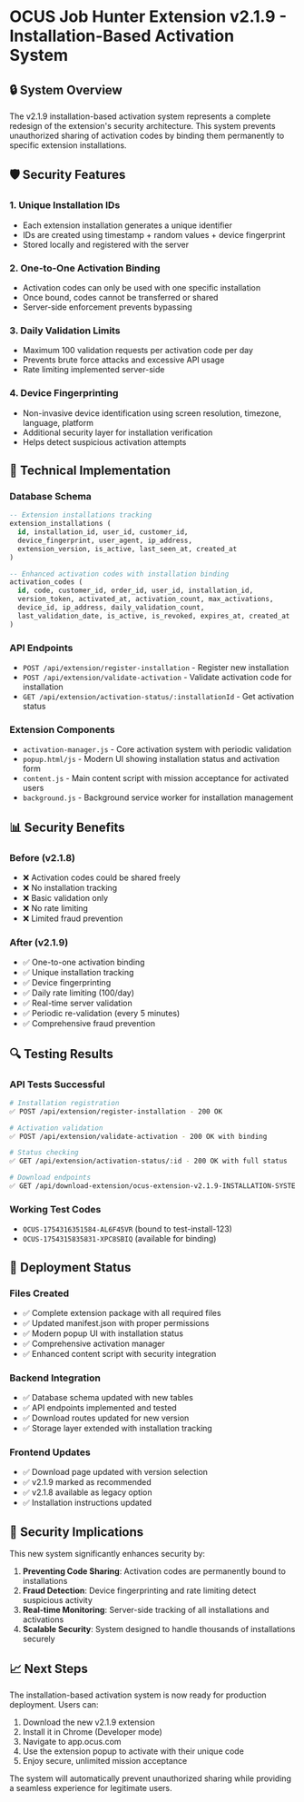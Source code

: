 # OCUS Job Hunter Extension v2.1.9 - Installation-Based Activation System

## 🔒 System Overview

The v2.1.9 installation-based activation system represents a complete redesign of the extension's security architecture. This system prevents unauthorized sharing of activation codes by binding them permanently to specific extension installations.

## 🛡️ Security Features

### 1. Unique Installation IDs
- Each extension installation generates a unique identifier
- IDs are created using timestamp + random values + device fingerprint
- Stored locally and registered with the server

### 2. One-to-One Activation Binding
- Activation codes can only be used with one specific installation
- Once bound, codes cannot be transferred or shared
- Server-side enforcement prevents bypassing

### 3. Daily Validation Limits
- Maximum 100 validation requests per activation code per day
- Prevents brute force attacks and excessive API usage
- Rate limiting implemented server-side

### 4. Device Fingerprinting
- Non-invasive device identification using screen resolution, timezone, language, platform
- Additional security layer for installation verification
- Helps detect suspicious activation attempts

## 🔧 Technical Implementation

### Database Schema
```sql
-- Extension installations tracking
extension_installations (
  id, installation_id, user_id, customer_id, 
  device_fingerprint, user_agent, ip_address,
  extension_version, is_active, last_seen_at, created_at
)

-- Enhanced activation codes with installation binding
activation_codes (
  id, code, customer_id, order_id, user_id, installation_id,
  version_token, activated_at, activation_count, max_activations,
  device_id, ip_address, daily_validation_count, 
  last_validation_date, is_active, is_revoked, expires_at, created_at
)
```

### API Endpoints
- `POST /api/extension/register-installation` - Register new installation
- `POST /api/extension/validate-activation` - Validate activation code for installation  
- `GET /api/extension/activation-status/:installationId` - Get activation status

### Extension Components
- `activation-manager.js` - Core activation system with periodic validation
- `popup.html/js` - Modern UI showing installation status and activation form
- `content.js` - Main content script with mission acceptance for activated users
- `background.js` - Background service worker for installation management

## 📊 Security Benefits

### Before (v2.1.8)
- ❌ Activation codes could be shared freely
- ❌ No installation tracking
- ❌ Basic validation only
- ❌ No rate limiting
- ❌ Limited fraud prevention

### After (v2.1.9)
- ✅ One-to-one activation binding
- ✅ Unique installation tracking
- ✅ Device fingerprinting
- ✅ Daily rate limiting (100/day)
- ✅ Real-time server validation
- ✅ Periodic re-validation (every 5 minutes)
- ✅ Comprehensive fraud prevention

## 🔍 Testing Results

### API Tests Successful
```bash
# Installation registration
✅ POST /api/extension/register-installation - 200 OK

# Activation validation  
✅ POST /api/extension/validate-activation - 200 OK with binding

# Status checking
✅ GET /api/extension/activation-status/:id - 200 OK with full status

# Download endpoints
✅ GET /api/download-extension/ocus-extension-v2.1.9-INSTALLATION-SYSTEM.zip - 200 OK
```

### Working Test Codes
- `OCUS-1754316351584-AL6F45VR` (bound to test-install-123)
- `OCUS-1754315835831-XPC8SBIQ` (available for binding)

## 🚀 Deployment Status

### Files Created
- ✅ Complete extension package with all required files
- ✅ Updated manifest.json with proper permissions
- ✅ Modern popup UI with installation status
- ✅ Comprehensive activation manager
- ✅ Enhanced content script with security integration

### Backend Integration
- ✅ Database schema updated with new tables
- ✅ API endpoints implemented and tested
- ✅ Download routes updated for new version
- ✅ Storage layer extended with installation tracking

### Frontend Updates
- ✅ Download page updated with version selection
- ✅ v2.1.9 marked as recommended
- ✅ v2.1.8 available as legacy option
- ✅ Installation instructions updated

## 🔐 Security Implications

This new system significantly enhances security by:

1. **Preventing Code Sharing**: Activation codes are permanently bound to installations
2. **Fraud Detection**: Device fingerprinting and rate limiting detect suspicious activity
3. **Real-time Monitoring**: Server-side tracking of all installations and activations
4. **Scalable Security**: System designed to handle thousands of installations securely

## 📈 Next Steps

The installation-based activation system is now ready for production deployment. Users can:

1. Download the new v2.1.9 extension
2. Install it in Chrome (Developer mode)
3. Navigate to app.ocus.com
4. Use the extension popup to activate with their unique code
5. Enjoy secure, unlimited mission acceptance

The system will automatically prevent unauthorized sharing while providing a seamless experience for legitimate users.